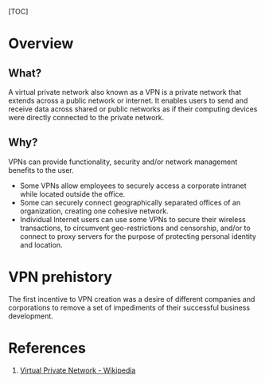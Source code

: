 [TOC]

# Overview
## What?
A virtual private network also known as a VPN is a private network that extends across a public network or internet. It enables users to send and receive data across shared or public networks as if their computing devices were directly connected to the private network.

## Why?
VPNs can provide functionality, security and/or network management benefits to the user.
- Some VPNs allow employees to securely access a corporate intranet while located outside the office.
- Some can securely connect geographically separated offices of an organization, creating one cohesive network.
- Individual Internet users can use some VPNs to secure their wireless transactions, to circumvent geo-restrictions and censorship, and/or to connect to proxy servers for the purpose of protecting personal identity and location.

# VPN prehistory
The first incentive to VPN creation was a desire of different companies and corporations to remove a set of impediments of their successful business development.

# References
1. [Virtual Private Network - Wikipedia][1]

[1]: https://en.wikipedia.org/wiki/Virtual_private_network "Virtual Private Network - Wikipedia"

